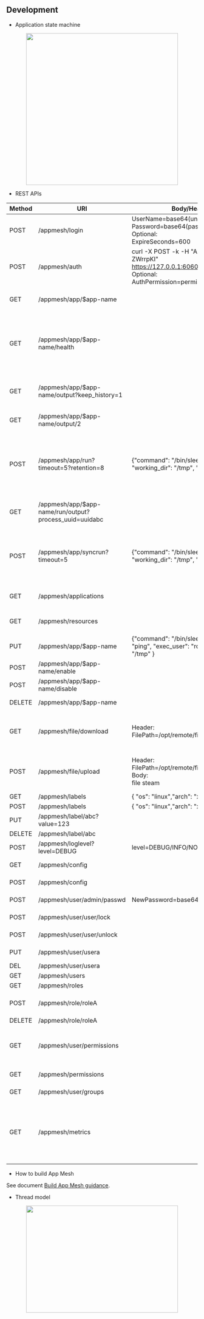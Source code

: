 ## Development

- Application state machine
<div align=center><img src="https://github.com/laoshanxi/app-mesh/raw/master/doc/state_machine.jpg" width=400 height=400 align=center /></div>

- REST APIs

Method | URI | Body/Headers | Desc
---|---|---|---
POST| /appmesh/login | UserName=base64(uname) <br> Password=base64(passwd) <br> Optional: <br> ExpireSeconds=600 | JWT authenticate login
POST| /appmesh/auth | curl -X POST -k -H "Authorization:Bearer ZWrrpKI" https://127.0.0.1:6060/appmesh/auth <br> Optional: <br> AuthPermission=permission_id | JWT token authenticate
GET | /appmesh/app/$app-name | | Get an application information
GET | /appmesh/app/$app-name/health | | Get application health status, no authentication required, 0 is health and 1 is unhealthy
GET | /appmesh/app/$app-name/output?keep_history=1 | | Get app output (app should define cache_lines)
GET | /appmesh/app/$app-name/output/2 | | Get app output with cached index
POST| /appmesh/app/run?timeout=5?retention=8 | {"command": "/bin/sleep 60", "working_dir": "/tmp", "env": {} } | Remote run the defined application, return process_uuid and application name in body.
GET | /appmesh/app/$app-name/run/output?process_uuid=uuidabc | | Get the stdout and stderr for the remote run
POST| /appmesh/app/syncrun?timeout=5 | {"command": "/bin/sleep 60", "working_dir": "/tmp", "env": {} } | Remote run application and wait in REST server side, return output in body.
GET | /appmesh/applications | | Get all application information
GET | /appmesh/resources | | Get host resource usage
PUT | /appmesh/app/$app-name | {"command": "/bin/sleep 60", "name": "ping", "exec_user": "root", "working_dir": "/tmp" } | Register a new application
POST| /appmesh/app/$app-name/enable | | Enable an application
POST| /appmesh/app/$app-name/disable | | Disable an application
DELETE| /appmesh/app/$app-name | | Deregister an application
GET | /appmesh/file/download | Header: <br> FilePath=/opt/remote/filename | Download a file from REST server and grant permission
POST| /appmesh/file/upload | Header: <br> FilePath=/opt/remote/filename <br> Body: <br> file steam | Upload a file to REST server and grant permission
GET | /appmesh/labels | { "os": "linux","arch": "x86_64" } | Get labels
POST| /appmesh/labels | { "os": "linux","arch": "x86_64" } | Update labels
PUT | /appmesh/label/abc?value=123 |  | Set a label
DELETE| /appmesh/label/abc |  | Delete a label
POST| /appmesh/loglevel?level=DEBUG | level=DEBUG/INFO/NOTICE/WARN/ERROR | Set log level
GET | /appmesh/config |  | Get basic configurations
POST| /appmesh/config |  | Set basic configurations
POST| /appmesh/user/admin/passwd | NewPassword=base64(passwd) | Change user password
POST| /appmesh/user/user/lock | | admin user to lock a user
POST| /appmesh/user/user/unlock | | admin user to unlock a user
PUT | /appmesh/user/usera | | Add usera to Users
DEL | /appmesh/user/usera | | Delete usera
GET | /appmesh/users | | Get user list
GET | /appmesh/roles | | Get role list
POST| /appmesh/role/roleA | | Update roleA with defined permissions
DELETE| /appmesh/role/roleA | | Delete roleA
GET | /appmesh/user/permissions |  | Get user self permissions, user token is required in header
GET | /appmesh/permissions |  | Get all permissions
GET | /appmesh/user/groups |  | Get all user groups
GET | /appmesh/metrics | | Get Prometheus exporter metrics (this is not scrap url for prometheus server)

- How to build App Mesh

See document [Build App Mesh guidance](https://github.com/laoshanxi/app-mesh/blob/master/doc/Build.md).

- Thread model
<div align=center><img src="https://github.com/laoshanxi/app-mesh/raw/master/doc/threadmodel.jpg" width=400 height=282 align=center /></div>
